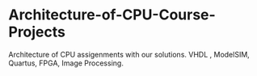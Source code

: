 # Architecture-of-CPU-Course-Projects
Architecture of CPU assigenments with our solutions. VHDL , ModelSIM, Quartus, FPGA, Image Processing.
